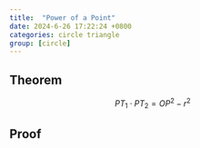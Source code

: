 ```yaml
---
title:  "Power of a Point"
date: 2024-6-26 17:22:24 +0800
categories: circle triangle
group: [circle]
---
```


## Theorem

$$
PT_1 \cdot PT_2 = OP^2 - r^2
$$


## Proof 